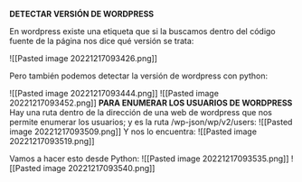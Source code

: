 **DETECTAR VERSIÓN DE WORDPRESS**

En wordpress existe una etiqueta que si la buscamos dentro del código fuente de la página nos dice qué versión se trata:

![[Pasted image 20221217093426.png]]

Pero también podemos detectar la versión de wordpress con python:

![[Pasted image 20221217093444.png]]
![[Pasted image 20221217093452.png]]
**PARA ENUMERAR LOS USUARIOS DE WORDPRESS**
Hay una ruta dentro de la dirección de una web de wordpress que nos permite enumerar los usuarios; y es la ruta /wp-json/wp/v2/users:
![[Pasted image 20221217093509.png]]
Y nos lo encuentra:
![[Pasted image 20221217093519.png]]

Vamos a hacer esto desde Python:
![[Pasted image 20221217093535.png]]
![[Pasted image 20221217093540.png]]

